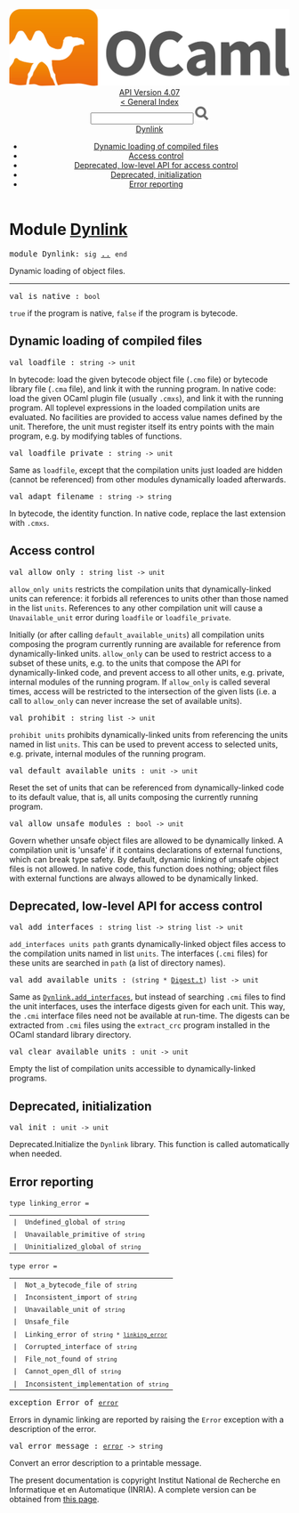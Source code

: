 <!-- ((! set title API !)) ((! set documentation !)) ((! set api !)) ((! set nobreadcrumb !)) -->
<div class="api"><header><nav class="toc brand"><a class="brand" href="https://ocaml.org/"><img src="colour-logo-gray.svg" class="svg" alt="OCaml"></a></nav><nav class="toc"><div class="toc_version"><a href="/docs" id="version-select">API Version 4.07</a></div><a href="index.html">&lt; General Index</a><div class="api_search"><input type="text" name="apisearch" id="api_search" oninput="mySearch(false);" onkeypress="this.oninput();" onclick="this.oninput();" onpaste="this.oninput();">
<img src="search_icon.svg" alt="Search" class="svg" onclick="mySearch(false)"></div>
<div id="search_results"></div><div class="toc_title"><a href="#top">Dynlink</a></div><ul><li><a href="#1_Dynamicloadingofcompiledfiles">Dynamic loading of compiled files</a></li><li><a href="#1_Accesscontrol">Access control</a></li><li><a href="#1_DeprecatedlowlevelAPIforaccesscontrol">Deprecated, low-level API for access control</a></li><li><a href="#1_Deprecatedinitialization">Deprecated, initialization</a></li><li><a href="#1_Errorreporting">Error reporting</a></li></ul></nav></header>

<h1>Module <a href="type_Dynlink.html">Dynlink</a></h1>

<pre><span id="MODULEDynlink"><span class="keyword">module</span> Dynlink</span>: <code class="code"><span class="keyword">sig</span></code> <a href="Dynlink.html">..</a> <code class="code"><span class="keyword">end</span></code></pre><div class="info module top">
<div class="info-desc">
<p>Dynamic loading of object files.</p>
</div>
</div>
<hr width="100%">

<pre><span id="VALis_native"><span class="keyword">val</span> is_native</span> : <code class="type">bool</code></pre><div class="info ">
<div class="info-desc">
<p><code class="code"><span class="keyword">true</span></code> if the program is native,
    <code class="code"><span class="keyword">false</span></code> if the program is bytecode.</p>
</div>
</div>
<h2 id="1_Dynamicloadingofcompiledfiles">Dynamic loading of compiled files</h2>
<pre><span id="VALloadfile"><span class="keyword">val</span> loadfile</span> : <code class="type">string -&gt; unit</code></pre><div class="info ">
<div class="info-desc">
<p>In bytecode: load the given bytecode object file (<code class="code">.cmo</code> file) or
    bytecode library file (<code class="code">.cma</code> file), and link it with the running
    program. In native code: load the given OCaml plugin file (usually
    <code class="code">.cmxs</code>), and link it with the running
    program.
    All toplevel expressions in the loaded compilation units
    are evaluated. No facilities are provided to
    access value names defined by the unit. Therefore, the unit
    must register itself its entry points with the main program,
    e.g. by modifying tables of functions.</p>
</div>
</div>

<pre><span id="VALloadfile_private"><span class="keyword">val</span> loadfile_private</span> : <code class="type">string -&gt; unit</code></pre><div class="info ">
<div class="info-desc">
<p>Same as <code class="code">loadfile</code>, except that the compilation units just loaded
    are hidden (cannot be referenced) from other modules dynamically
    loaded afterwards.</p>
</div>
</div>

<pre><span id="VALadapt_filename"><span class="keyword">val</span> adapt_filename</span> : <code class="type">string -&gt; string</code></pre><div class="info ">
<div class="info-desc">
<p>In bytecode, the identity function. In native code, replace the last
    extension with <code class="code">.cmxs</code>.</p>
</div>
</div>
<h2 id="1_Accesscontrol">Access control</h2>
<pre><span id="VALallow_only"><span class="keyword">val</span> allow_only</span> : <code class="type">string list -&gt; unit</code></pre><div class="info ">
<div class="info-desc">
<p><code class="code">allow_only&nbsp;units</code> restricts the compilation units that
    dynamically-linked units can reference: it forbids all references
    to units other than those named in the list <code class="code">units</code>. References
    to any other compilation unit will cause a <code class="code"><span class="constructor">Unavailable_unit</span></code>
    error during <code class="code">loadfile</code> or <code class="code">loadfile_private</code>.</p>

<p>Initially (or after calling <code class="code">default_available_units</code>) all
    compilation units composing the program currently running are
    available for reference from dynamically-linked units.
    <code class="code">allow_only</code> can be used to restrict access to a subset of these
    units, e.g. to the units that compose the API for
    dynamically-linked code, and prevent access to all other units,
    e.g. private, internal modules of the running program. If
    <code class="code">allow_only</code> is called several times, access will be restricted to
    the intersection of the given lists (i.e. a call to <code class="code">allow_only</code>
    can never increase the set of available units).</p>
</div>
</div>

<pre><span id="VALprohibit"><span class="keyword">val</span> prohibit</span> : <code class="type">string list -&gt; unit</code></pre><div class="info ">
<div class="info-desc">
<p><code class="code">prohibit&nbsp;units</code> prohibits dynamically-linked units from referencing
    the units named in list <code class="code">units</code>.  This can be used to prevent
    access to selected units, e.g. private, internal modules of
    the running program.</p>
</div>
</div>

<pre><span id="VALdefault_available_units"><span class="keyword">val</span> default_available_units</span> : <code class="type">unit -&gt; unit</code></pre><div class="info ">
<div class="info-desc">
<p>Reset the set of units that can be referenced from dynamically-linked
    code to its default value, that is, all units composing the currently
    running program.</p>
</div>
</div>

<pre><span id="VALallow_unsafe_modules"><span class="keyword">val</span> allow_unsafe_modules</span> : <code class="type">bool -&gt; unit</code></pre><div class="info ">
<div class="info-desc">
<p>Govern whether unsafe object files are allowed to be
    dynamically linked. A compilation unit is 'unsafe' if it contains
    declarations of external functions, which can break type safety.
    By default, dynamic linking of unsafe object files is
    not allowed. In native code, this function does nothing; object files
    with external functions are always allowed to be dynamically linked.</p>
</div>
</div>
<h2 id="1_DeprecatedlowlevelAPIforaccesscontrol">Deprecated, low-level API for access control</h2>
<pre><span id="VALadd_interfaces"><span class="keyword">val</span> add_interfaces</span> : <code class="type">string list -&gt; string list -&gt; unit</code></pre><div class="info ">
<div class="info-desc">
<p><code class="code">add_interfaces&nbsp;units&nbsp;path</code> grants dynamically-linked object
    files access to the compilation  units named in list <code class="code">units</code>.
    The interfaces (<code class="code">.cmi</code> files) for these units are searched in
    <code class="code">path</code> (a list of directory names).</p>
</div>
</div>

<pre><span id="VALadd_available_units"><span class="keyword">val</span> add_available_units</span> : <code class="type">(string * <a href="Digest.html#TYPEt">Digest.t</a>) list -&gt; unit</code></pre><div class="info ">
<div class="info-desc">
<p>Same as <a href="Dynlink.html#VALadd_interfaces"><code class="code"><span class="constructor">Dynlink</span>.add_interfaces</code></a>, but instead of searching <code class="code">.cmi</code> files
    to find the unit interfaces, uses the interface digests given
    for each unit. This way, the <code class="code">.cmi</code> interface files need not be
    available at run-time. The digests can be extracted from <code class="code">.cmi</code>
    files using the <code class="code">extract_crc</code> program installed in the
    OCaml standard library directory.</p>
</div>
</div>

<pre><span id="VALclear_available_units"><span class="keyword">val</span> clear_available_units</span> : <code class="type">unit -&gt; unit</code></pre><div class="info ">
<div class="info-desc">
<p>Empty the list of compilation units accessible to dynamically-linked
    programs.</p>
</div>
</div>
<h2 id="1_Deprecatedinitialization">Deprecated, initialization</h2>
<pre><span id="VALinit"><span class="keyword">val</span> init</span> : <code class="type">unit -&gt; unit</code></pre><div class="info ">
<div class="info-deprecated">
<span class="warning">Deprecated.</span>Initialize the <code class="code"><span class="constructor">Dynlink</span></code> library. This function is called
    automatically when needed.</div>
</div>
<h2 id="1_Errorreporting">Error reporting</h2>
<pre><code><span id="TYPElinking_error"><span class="keyword">type</span> <code class="type"></code>linking_error</span> = </code></pre><table class="typetable">
<tbody><tr>
<td align="left" valign="top">
<code><span class="keyword">|</span></code></td>
<td align="left" valign="top">
<code><span id="TYPEELTlinking_error.Undefined_global"><span class="constructor">Undefined_global</span></span> <span class="keyword">of</span> <code class="type">string</code></code></td>

</tr>
<tr>
<td align="left" valign="top">
<code><span class="keyword">|</span></code></td>
<td align="left" valign="top">
<code><span id="TYPEELTlinking_error.Unavailable_primitive"><span class="constructor">Unavailable_primitive</span></span> <span class="keyword">of</span> <code class="type">string</code></code></td>

</tr>
<tr>
<td align="left" valign="top">
<code><span class="keyword">|</span></code></td>
<td align="left" valign="top">
<code><span id="TYPEELTlinking_error.Uninitialized_global"><span class="constructor">Uninitialized_global</span></span> <span class="keyword">of</span> <code class="type">string</code></code></td>

</tr></tbody></table>



<pre><code><span id="TYPEerror"><span class="keyword">type</span> <code class="type"></code>error</span> = </code></pre><table class="typetable">
<tbody><tr>
<td align="left" valign="top">
<code><span class="keyword">|</span></code></td>
<td align="left" valign="top">
<code><span id="TYPEELTerror.Not_a_bytecode_file"><span class="constructor">Not_a_bytecode_file</span></span> <span class="keyword">of</span> <code class="type">string</code></code></td>

</tr>
<tr>
<td align="left" valign="top">
<code><span class="keyword">|</span></code></td>
<td align="left" valign="top">
<code><span id="TYPEELTerror.Inconsistent_import"><span class="constructor">Inconsistent_import</span></span> <span class="keyword">of</span> <code class="type">string</code></code></td>

</tr>
<tr>
<td align="left" valign="top">
<code><span class="keyword">|</span></code></td>
<td align="left" valign="top">
<code><span id="TYPEELTerror.Unavailable_unit"><span class="constructor">Unavailable_unit</span></span> <span class="keyword">of</span> <code class="type">string</code></code></td>

</tr>
<tr>
<td align="left" valign="top">
<code><span class="keyword">|</span></code></td>
<td align="left" valign="top">
<code><span id="TYPEELTerror.Unsafe_file"><span class="constructor">Unsafe_file</span></span></code></td>

</tr>
<tr>
<td align="left" valign="top">
<code><span class="keyword">|</span></code></td>
<td align="left" valign="top">
<code><span id="TYPEELTerror.Linking_error"><span class="constructor">Linking_error</span></span> <span class="keyword">of</span> <code class="type">string * <a href="Dynlink.html#TYPElinking_error">linking_error</a></code></code></td>

</tr>
<tr>
<td align="left" valign="top">
<code><span class="keyword">|</span></code></td>
<td align="left" valign="top">
<code><span id="TYPEELTerror.Corrupted_interface"><span class="constructor">Corrupted_interface</span></span> <span class="keyword">of</span> <code class="type">string</code></code></td>

</tr>
<tr>
<td align="left" valign="top">
<code><span class="keyword">|</span></code></td>
<td align="left" valign="top">
<code><span id="TYPEELTerror.File_not_found"><span class="constructor">File_not_found</span></span> <span class="keyword">of</span> <code class="type">string</code></code></td>

</tr>
<tr>
<td align="left" valign="top">
<code><span class="keyword">|</span></code></td>
<td align="left" valign="top">
<code><span id="TYPEELTerror.Cannot_open_dll"><span class="constructor">Cannot_open_dll</span></span> <span class="keyword">of</span> <code class="type">string</code></code></td>

</tr>
<tr>
<td align="left" valign="top">
<code><span class="keyword">|</span></code></td>
<td align="left" valign="top">
<code><span id="TYPEELTerror.Inconsistent_implementation"><span class="constructor">Inconsistent_implementation</span></span> <span class="keyword">of</span> <code class="type">string</code></code></td>

</tr></tbody></table>



<pre><span id="EXCEPTIONError"><span class="keyword">exception</span> Error</span> <span class="keyword">of</span> <code class="type"><a href="Dynlink.html#TYPEerror">error</a></code></pre>
<div class="info ">
<div class="info-desc">
<p>Errors in dynamic linking are reported by raising the <code class="code"><span class="constructor">Error</span></code>
    exception with a description of the error.</p>
</div>
</div>

<pre><span id="VALerror_message"><span class="keyword">val</span> error_message</span> : <code class="type"><a href="Dynlink.html#TYPEerror">error</a> -&gt; string</code></pre><div class="info ">
<div class="info-desc">
<p>Convert an error description to a printable message.</p>
</div>
</div>

<div class="copyright">The present documentation is copyright Institut National de Recherche en Informatique et en Automatique (INRIA). A complete version can be obtained from <a href="http://caml.inria.fr/pub/docs/manual-ocaml/">this page</a>.</div></div>